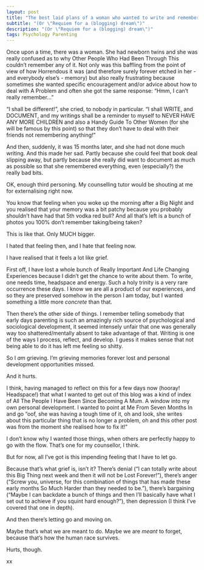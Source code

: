 ```yaml
---
layout: post
title: "The best laid plans of a woman who wanted to write and remember"
subtitle: "(Or \"Requiem for a (blogging) dream\")"
description: "(Or \"Requiem for a (blogging) dream\")"
tags: Psychology Parenting
---
```


Once upon a time, there was a woman.  She had newborn twins and she was really confused as to why Other People Who Had Been Through This couldn’t remember any of it.  Not only was this baffling from the point of view of how Horrendous it was (and therefore surely forever etched in her - and everybody else’s - memory) but also really frustrating because sometimes she wanted specific encouragement and/or advice about how to deal with A Problem and often she got the same response: “Hmm, I can’t really remember…”

“I shall be different!”, she cried, to nobody in particular.  “I shall WRITE, and DOCUMENT, and my writings shall be a reminder to myself to NEVER HAVE ANY MORE CHILDREN and also a Handy Guide To Other Women (for she will be famous by this point) so that they don’t have to deal with their friends not remembering anything!”

And then, suddenly, it was 15 months later, and she had not done much writing.  And this made her sad.  Partly because she could feel that book deal slipping away, but partly because she really did want to document as much as possible so that she remembered everything, even (especially?) the really bad bits.

OK, enough third personing.  My counselling tutor would be shouting at me for externalising right now.

You know that feeling when you woke up the morning after a Big Night and you realised that your memory was a bit patchy because you probably shouldn’t have had that 5th vodka red bull?  And all that’s left is a bunch of photos you 100% don’t remember taking/being taken?

This is like that.  Only MUCH bigger.

I hated that feeling then, and I hate that feeling now.

I have realised that it feels a lot like grief.

First off, I have lost a whole bunch of Really Important And Life Changing Experiences because I didn’t get the chance to write about them.  To write, one needs time, headspace and energy.  Such a holy trinity is a very rare occurrence these days.  I know we are all a product of our experiences, and so they are preserved somehow in the person I am today, but I wanted something a little more *concrete* than that.

Then there’s the other side of things.  I remember telling somebody that early days parenting is such an amazingly rich source of psychological and sociological development, it seemed intensely unfair that one was generally way too shattered/mentally absent to take advantage of that.  Writing is one of the ways I process, reflect, and develop.  I guess it makes sense that not being able to do it has left me feeling so shitty.

So I *am* grieving.  I’m grieving memories forever lost and personal development opportunities missed.

And it hurts.

I think, having managed to reflect on this for a few days now (hooray! Headspace!) that what I wanted to get out of this blog was a kind of index of All The People I Have Been Since Becoming A Mum.  A window into my own personal development.  I wanted to point at Me From Seven Months In and go “oof, she was having a tough time of it, oh and look, she writes about this particular thing that is no longer a problem, oh and this other post was from the moment she realised how to fix it!”

I don’t know why I wanted those things, when others are perfectly happy to go with the flow.  That’s one for my counsellor, I think.

But for now, all I’ve got is this impending feeling that I have to let go.

Because that’s what grief is, isn’t it?  There’s denial (“I can totally write about this Big Thing next week and then it will not be Lost Forever!”), there’s anger (“Screw you, universe, for this combination of things that has made these early months So Much Harder than they needed to be.”), there’s bargaining (“Maybe I can backdate a bunch of things and then I’ll basically have what I set out to achieve if you squint hard enough?”), then depression (I think I’ve covered that one in depth).

And then there’s letting go and moving on.

Maybe that’s what we are meant to do.  Maybe we are *meant* to forget, because that’s how the human race survives.

Hurts, though.

xx



